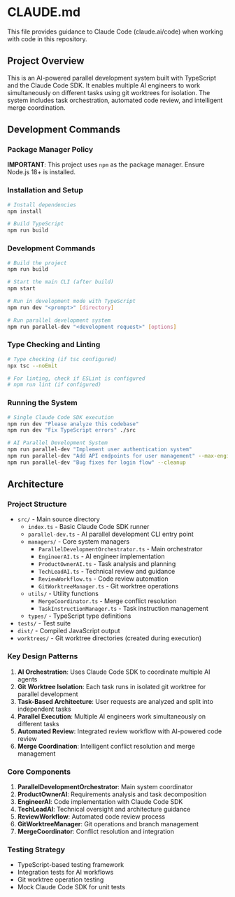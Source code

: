 # CLAUDE.md

This file provides guidance to Claude Code (claude.ai/code) when working with code in this repository.

## Project Overview

This is an AI-powered parallel development system built with TypeScript and the Claude Code SDK. It enables multiple AI engineers to work simultaneously on different tasks using git worktrees for isolation. The system includes task orchestration, automated code review, and intelligent merge coordination.

## Development Commands

### Package Manager Policy
**IMPORTANT**: This project uses `npm` as the package manager. Ensure Node.js 18+ is installed.

### Installation and Setup
```bash
# Install dependencies
npm install

# Build TypeScript
npm run build
```

### Development Commands
```bash
# Build the project
npm run build

# Start the main CLI (after build)
npm start

# Run in development mode with TypeScript
npm run dev "<prompt>" [directory]

# Run parallel development system
npm run parallel-dev "<development request>" [options]
```

### Type Checking and Linting
```bash
# Type checking (if tsc configured)
npx tsc --noEmit

# For linting, check if ESLint is configured
# npm run lint (if configured)
```

### Running the System
```bash
# Single Claude Code SDK execution
npm run dev "Please analyze this codebase"
npm run dev "Fix TypeScript errors" ./src

# AI Parallel Development System
npm run parallel-dev "Implement user authentication system"
npm run parallel-dev "Add API endpoints for user management" --max-engineers 2
npm run parallel-dev "Bug fixes for login flow" --cleanup
```

## Architecture

### Project Structure
- `src/` - Main source directory
  - `index.ts` - Basic Claude Code SDK runner
  - `parallel-dev.ts` - AI parallel development CLI entry point
  - `managers/` - Core system managers
    - `ParallelDevelopmentOrchestrator.ts` - Main orchestrator
    - `EngineerAI.ts` - AI engineer implementation
    - `ProductOwnerAI.ts` - Task analysis and planning
    - `TechLeadAI.ts` - Technical review and guidance
    - `ReviewWorkflow.ts` - Code review automation
    - `GitWorktreeManager.ts` - Git worktree operations
  - `utils/` - Utility functions
    - `MergeCoordinator.ts` - Merge conflict resolution
    - `TaskInstructionManager.ts` - Task instruction management
  - `types/` - TypeScript type definitions
- `tests/` - Test suite
- `dist/` - Compiled JavaScript output
- `worktrees/` - Git worktree directories (created during execution)

### Key Design Patterns
1. **AI Orchestration**: Uses Claude Code SDK to coordinate multiple AI agents
2. **Git Worktree Isolation**: Each task runs in isolated git worktree for parallel development
3. **Task-Based Architecture**: User requests are analyzed and split into independent tasks
4. **Parallel Execution**: Multiple AI engineers work simultaneously on different tasks
5. **Automated Review**: Integrated review workflow with AI-powered code review
6. **Merge Coordination**: Intelligent conflict resolution and merge management

### Core Components
1. **ParallelDevelopmentOrchestrator**: Main system coordinator
2. **ProductOwnerAI**: Requirements analysis and task decomposition
3. **EngineerAI**: Code implementation with Claude Code SDK
4. **TechLeadAI**: Technical oversight and architecture guidance
5. **ReviewWorkflow**: Automated code review process
6. **GitWorktreeManager**: Git operations and branch management
7. **MergeCoordinator**: Conflict resolution and integration

### Testing Strategy
- TypeScript-based testing framework
- Integration tests for AI workflows
- Git worktree operation testing
- Mock Claude Code SDK for unit tests